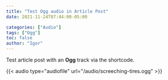 ```yaml
---
title: "Test Ogg audio in Article Post"
date: 2021-11-24T07:44:00-05:00

categories: ["Audio"]
tags: ["Ogg"]
toc: false
author: "Igor"
---
```


Test article post with an **Ogg** track via the shortcode.

<!--more-->

{{< audio type="audiofile" url="/audio/screeching-tires.ogg" >}}
